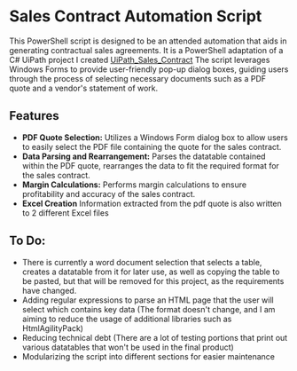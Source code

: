 # Sales Contract Automation Script

This PowerShell script is designed to be an attended automation that aids in generating contractual sales agreements.
It is a PowerShell adaptation of a C# UiPath project I created [UiPath_Sales_Contract](https://github.com/SCoyle100/UiPath_Sales_Contract)
The script leverages Windows Forms to provide user-friendly pop-up dialog boxes, guiding users through the process of selecting necessary documents such as a PDF quote and a vendor's statement of work.

## **Features**

- **PDF Quote Selection:** Utilizes a Windows Form dialog box to allow users to easily select the PDF file containing the quote for the sales contract.
- **Data Parsing and Rearrangement:** Parses the datatable contained within the PDF quote, rearranges the data to fit the required format for the sales contract.
- **Margin Calculations:** Performs margin calculations to ensure profitability and accuracy of the sales contract.
- **Excel Creation** Information extracted from the pdf quote is also written to 2 different Excel files
  

## To Do:
- There is currently a word document selection that selects a table, creates a datatable from it for later use, as well as copying the table to be pasted, but that will be removed for this project, as the requirements have changed.
- Adding regular expressions to parse an HTML page that the user will select which contains key data (The format doesn't change, and I am aiming to reduce the usage of additional libraries such as HtmlAgilityPack)
- Reducing technical debt (There are a lot of testing portions that print out various datatables that won't be used in the final product)
- Modularizing the script into different sections for easier maintenance  


